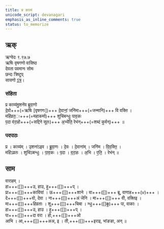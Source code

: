```yaml
---
title: प्र काव्यं
unicode_script: devanagari  
emphasis_as_inline_comments: true
status: to_memorize
---   
```


## ऋक्
ऋग्वेदः  ९.९७.७  
ऋषिः  वृषगणो वासिष्ठ  
देवता  पवमानः सोमः  
छन्दः  त्रिष्टुप्  
सायणो [ऽत्र](http://192.155.224.66/stage/rigveda-samhita/describe/rikMandala/009.097.007)।

### संहिता
प्र काव्य॑मु॒शने॑व ब्रुवा॒णो   
दे॒वो+++(=ऋषिः [वृषगणः])+++ दे॒वानां॒ जनि॑मा+++(=जन्मानि)+++ वि वक्ति ।  
महि॑व्रत॒ः+++(=महाकर्मा)+++ शुचि॑बन्धुः पाव॒कः  
प॒दा व॑रा॒हो+++(=सद्दिने सूतः)+++ अ॒भ्ये॑ति॒ रेभ॑न्+++(=शब्दं कुर्वन्)+++ ॥

### पदपाठः
प्र । काव्य॑म् । उ॒शना॑ऽइव । ब्रु॒वा॒णः । दे॒वः । दे॒वाना॑म् । जनि॑म । वि॒व॒क्ति॒ ।  
महि॑ऽव्रतः । शुचि॑ऽबन्धुः । पा॒व॒कः । प॒दा । व॒रा॒हः । अ॒भि । ए॒ति॒ । रेभ॑न् ॥

## साम
वाराहम् ।  
हा+++([])+++उ, हाउ, हु+++([])+++प् ।  
प्रा+++([])+++कावियां । ऊ+++([])+++शाने ।  वा+++([])+++ ब्रू, वाणाह+++(v)+++ ।  
दे+++([])+++वो, देवा । ना+++([])+++अं जॆनि । मा+++([])+++ वी, वक्तिइ ।  
मा+++([])+++हिव्रताः ।  शू+++([])+++चिबा । न्धुः+++([]~~दुः~~)+++ पा, वाकाः ।  
हा+++([])+++उ, हाउ । हु+++([])+++प् ।  
पा+++([])+++दा वरा ।  हो,+++([])+++ओ  
आभि । आ,+++([])+++अअ, इ । ती,+++([])+++इराइ, भांङङा, अन् ॥

